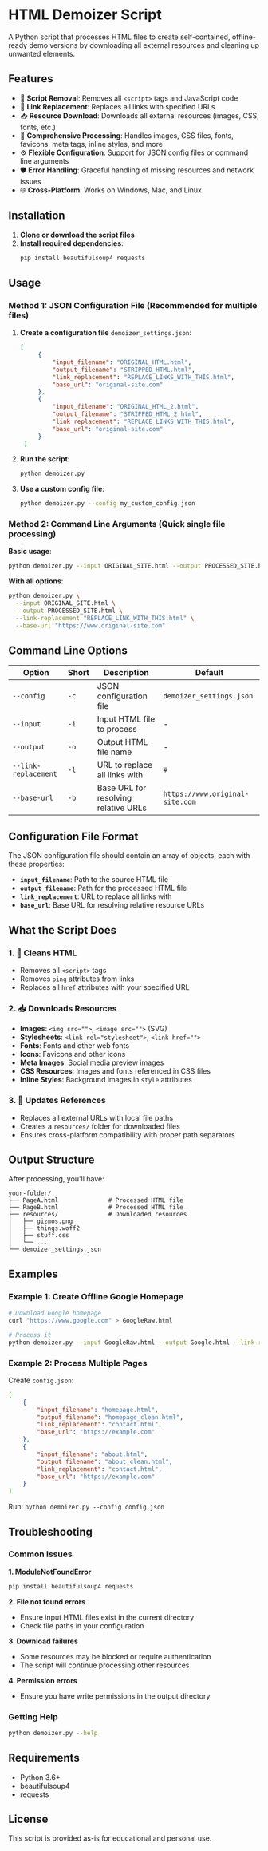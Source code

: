 # HTML Demoizer Script

A Python script that processes HTML files to create self-contained, offline-ready demo versions by downloading all external resources and cleaning up unwanted elements.

## Features

- 🧹 **Script Removal**: Removes all `<script>` tags and JavaScript code
- 🔗 **Link Replacement**: Replaces all links with specified URLs  
- 📥 **Resource Download**: Downloads all external resources (images, CSS, fonts, etc.)
- 🎯 **Comprehensive Processing**: Handles images, CSS files, fonts, favicons, meta tags, inline styles, and more
- ⚙️ **Flexible Configuration**: Support for JSON config files or command line arguments
- 🛡️ **Error Handling**: Graceful handling of missing resources and network issues
- 🌐 **Cross-Platform**: Works on Windows, Mac, and Linux

## Installation

1. **Clone or download the script files**
2. **Install required dependencies**:
   ```bash
   pip install beautifulsoup4 requests
   ```

## Usage

### Method 1: JSON Configuration File (Recommended for multiple files)

1. **Create a configuration file** `demoizer_settings.json`:
   ```json
   [
        {
            "input_filename": "ORIGINAL_HTML.html",
            "output_filename": "STRIPPED_HTML.html",
            "link_replacement": "REPLACE_LINKS_WITH_THIS.html",
            "base_url": "original-site.com"
        },
        {
            "input_filename": "ORIGINAL_HTML_2.html",
            "output_filename": "STRIPPED_HTML_2.html",
            "link_replacement": "REPLACE_LINKS_WITH_THIS.html",
            "base_url": "original-site.com"
        }
    ]
   ```

2. **Run the script**:
   ```bash
   python demoizer.py
   ```

3. **Use a custom config file**:
   ```bash
   python demoizer.py --config my_custom_config.json
   ```

### Method 2: Command Line Arguments (Quick single file processing)

**Basic usage**:
```bash
python demoizer.py --input ORIGINAL_SITE.html --output PROCESSED_SITE.html
```

**With all options**:
```bash
python demoizer.py \
  --input ORIGINAL_SITE.html \
  --output PROCESSED_SITE.html \
  --link-replacement "REPLACE_LINK_WITH_THIS.html" \
  --base-url "https://www.original-site.com"
```

## Command Line Options

| Option | Short | Description | Default |
|--------|-------|-------------|---------|
| `--config` | `-c` | JSON configuration file | `demoizer_settings.json` |
| `--input` | `-i` | Input HTML file to process | - |
| `--output` | `-o` | Output HTML file name | - |
| `--link-replacement` | `-l` | URL to replace all links with | `#` |
| `--base-url` | `-b` | Base URL for resolving relative URLs | `https://www.original-site.com` |

## Configuration File Format

The JSON configuration file should contain an array of objects, each with these properties:

- **`input_filename`**: Path to the source HTML file
- **`output_filename`**: Path for the processed HTML file
- **`link_replacement`**: URL to replace all links with
- **`base_url`**: Base URL for resolving relative resource URLs

## What the Script Does

### 1. 🧹 **Cleans HTML**
- Removes all `<script>` tags
- Removes `ping` attributes from links
- Replaces all `href` attributes with your specified URL

### 2. 📥 **Downloads Resources**
- **Images**: `<img src="">`, `<image src="">` (SVG)
- **Stylesheets**: `<link rel="stylesheet">`, `<link href="">`
- **Fonts**: Fonts and other web fonts
- **Icons**: Favicons and other icons
- **Meta Images**: Social media preview images
- **CSS Resources**: Images and fonts referenced in CSS files
- **Inline Styles**: Background images in `style` attributes

### 3. 🔄 **Updates References**
- Replaces all external URLs with local file paths
- Creates a `resources/` folder for downloaded files
- Ensures cross-platform compatibility with proper path separators

## Output Structure

After processing, you'll have:
```
your-folder/
├── PageA.html              # Processed HTML file
├── PageB.html              # Processed HTML file  
├── resources/              # Downloaded resources
│   ├── gizmos.png
│   ├── things.woff2
│   ├── stuff.css
│   └── ...
└── demoizer_settings.json
```

## Examples

### Example 1: Create Offline Google Homepage
```bash
# Download Google homepage
curl "https://www.google.com" > GoogleRaw.html

# Process it
python demoizer.py --input GoogleRaw.html --output Google.html --link-replacement "offline.html"
```

### Example 2: Process Multiple Pages
Create `config.json`:
```json
[
    {
        "input_filename": "homepage.html",
        "output_filename": "homepage_clean.html", 
        "link_replacement": "contact.html",
        "base_url": "https://example.com"
    },
    {
        "input_filename": "about.html",
        "output_filename": "about_clean.html",
        "link_replacement": "contact.html", 
        "base_url": "https://example.com"
    }
]
```

Run: `python demoizer.py --config config.json`

## Troubleshooting

### Common Issues

**1. ModuleNotFoundError**
```bash
pip install beautifulsoup4 requests
```

**2. File not found errors**
- Ensure input HTML files exist in the current directory
- Check file paths in your configuration

**3. Download failures** 
- Some resources may be blocked or require authentication
- The script will continue processing other resources

**4. Permission errors**
- Ensure you have write permissions in the output directory

### Getting Help
```bash
python demoizer.py --help
```

## Requirements

- Python 3.6+
- beautifulsoup4
- requests

## License

This script is provided as-is for educational and personal use.


